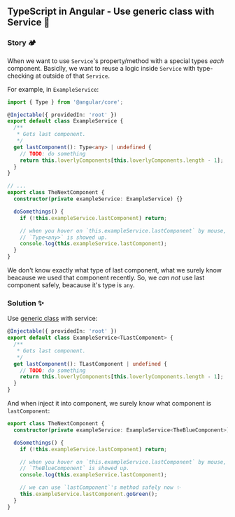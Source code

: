 ## TypeScript in Angular - Use generic class with Service 🧋

### Story 🏕️

When we want to use `Service`'s property/method with a special types *each* component.
Basiclly, we want to reuse a logic inside `Service` with type-checking at outside of that `Service`.

For example, in `ExampleService`:

```ts
import { Type } from '@angular/core';

@Injectable({ providedIn: 'root' })
export default class ExampleService {
  /**
   * Gets last component.
   */
  get lastComponent(): Type<any> | undefined {
    // TODO: do something
    return this.loverlyComponents[this.loverlyComponents.length - 1];
  }
}

// ...
export class TheNextComponent {
  constructor(private exampleService: ExampleService) {}

  doSomethings() {
    if (!this.exampleService.lastComponent) return;

    // when you hover on `this.exampleService.lastComponent` by mouse,
    // `Type<any>` is showed up.
    console.log(this.exampleService.lastComponent);
  }
}
```

We don't know exactly what type of last component, what we surely know beacause we used that component recently.
So, we *can not* use last component safely, beacause it's type is `any`.

### Solution ✨

Use [generic class](https://www.typescriptlang.org/docs/handbook/2/generics.html#generic-classes) with service:

```ts
@Injectable({ providedIn: 'root' })
export default class ExampleService<TLastComponent> {
  /**
   * Gets last component.
   */
  get lastComponent(): TLastComponent | undefined {
    // TODO: do something
    return this.loverlyComponents[this.loverlyComponents.length - 1];
  }
}
```

And when inject it into component, we surely know what component is `lastComponent`:

```ts
export class TheNextComponent {
  constructor(private exampleService: ExampleService<TheBlueComponent>) {}

  doSomethings() {
    if (!this.exampleService.lastComponent) return;

    // when you hover on `this.exampleService.lastComponent` by mouse,
    // `TheBlueComponent` is showed up.
    console.log(this.exampleService.lastComponent);

    // we can use `lastComponent`'s method safely now ✨
    this.exampleService.lastComponent.goGreen();
  }
}
```
